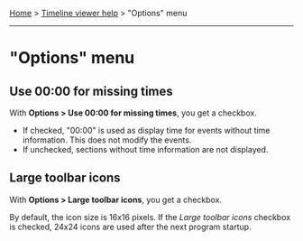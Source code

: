 [Home](..) > [Timeline viewer help](index.md) > "Options" menu

---

# "Options" menu

## Use 00:00 for missing times

With **Options > Use 00:00 for missing times**, you get a checkbox.

 -   If checked, "00:00" is used as display time for events
     without time information. This does not modify the events.
 -   If unchecked, sections without time information are not
     displayed.
     
## Large toolbar icons

With **Options > Large toolbar icons**, you get a checkbox.

By default, the icon size is 16x16 pixels. If the *Large toolbar icons*
checkbox is checked, 24x24 icons are used after the next program startup.

